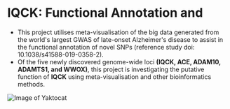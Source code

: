 # IQCK: Functional Annotation and 

* This project utilises meta-visualisation of the big data generated from the world's largest GWAS of late-onset Alzheimer's disease to assist in the functional annotation of novel SNPs (reference study doi: 10.1038/s41588-019-0358-2).
* Of the five newly discovered genome-wide loci **(IQCK, ACE, ADAM10, ADAMTS1, and WWOX)**, this project is investigating the putative function of **IQCK** using meta-visualisation and other bioinformatics methods.

![Image of Yaktocat](https://octodex.github.com/images/yaktocat.png)
